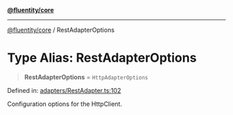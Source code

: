 [**@fluentity/core**](../README.md)

***

[@fluentity/core](../globals.md) / RestAdapterOptions

# Type Alias: RestAdapterOptions

> **RestAdapterOptions** = `HttpAdapterOptions`

Defined in: [adapters/RestAdapter.ts:102](https://github.com/cedricpierre/fluentity-core/blob/aad1fc7f24cf0b206289c6d46b6ae68cacfbd24a/src/adapters/RestAdapter.ts#L102)

Configuration options for the HttpClient.
